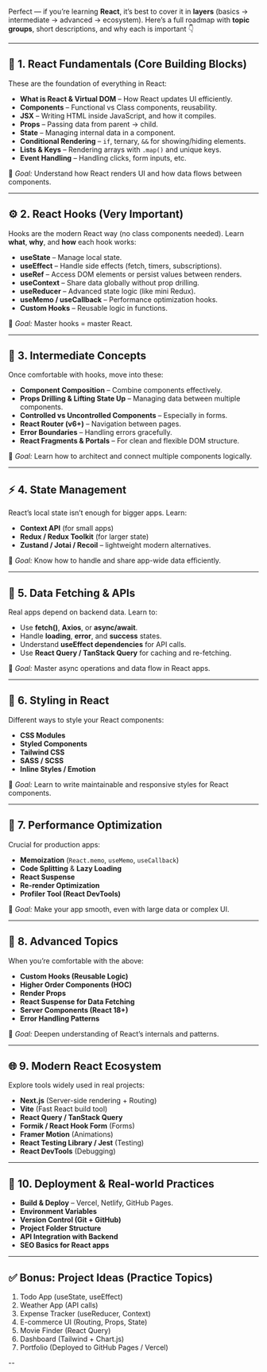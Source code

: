 Perfect — if you’re learning **React**, it’s best to cover it in **layers** (basics → intermediate → advanced → ecosystem).
Here’s a full roadmap with **topic groups**, short descriptions, and why each is important 👇

---

## 🧩 **1. React Fundamentals (Core Building Blocks)**

These are the foundation of everything in React:

* **What is React & Virtual DOM** – How React updates UI efficiently.
* **Components** – Functional vs Class components, reusability.
* **JSX** – Writing HTML inside JavaScript, and how it compiles.
* **Props** – Passing data from parent → child.
* **State** – Managing internal data in a component.
* **Conditional Rendering** – `if`, ternary, `&&` for showing/hiding elements.
* **Lists & Keys** – Rendering arrays with `.map()` and unique keys.
* **Event Handling** – Handling clicks, form inputs, etc.

🧠 *Goal:* Understand how React renders UI and how data flows between components.

---

## ⚙️ **2. React Hooks (Very Important)**

Hooks are the modern React way (no class components needed).
Learn **what**, **why**, and **how** each hook works:

* **useState** – Manage local state.
* **useEffect** – Handle side effects (fetch, timers, subscriptions).
* **useRef** – Access DOM elements or persist values between renders.
* **useContext** – Share data globally without prop drilling.
* **useReducer** – Advanced state logic (like mini Redux).
* **useMemo / useCallback** – Performance optimization hooks.
* **Custom Hooks** – Reusable logic in functions.

🧠 *Goal:* Master hooks = master React.

---

## 🧠 **3. Intermediate Concepts**

Once comfortable with hooks, move into these:

* **Component Composition** – Combine components effectively.
* **Props Drilling & Lifting State Up** – Managing data between multiple components.
* **Controlled vs Uncontrolled Components** – Especially in forms.
* **React Router (v6+)** – Navigation between pages.
* **Error Boundaries** – Handling errors gracefully.
* **React Fragments & Portals** – For clean and flexible DOM structure.

🧠 *Goal:* Learn how to architect and connect multiple components logically.

---

## ⚡ **4. State Management**

React’s local state isn’t enough for bigger apps.
Learn:

* **Context API** (for small apps)
* **Redux / Redux Toolkit** (for larger state)
* **Zustand / Jotai / Recoil** – lightweight modern alternatives.

🧠 *Goal:* Know how to handle and share app-wide data efficiently.

---

## 📡 **5. Data Fetching & APIs**

Real apps depend on backend data. Learn to:

* Use **fetch()**, **Axios**, or **async/await**.
* Handle **loading**, **error**, and **success** states.
* Understand **useEffect dependencies** for API calls.
* Use **React Query / TanStack Query** for caching and re-fetching.

🧠 *Goal:* Master async operations and data flow in React apps.

---

## 🎨 **6. Styling in React**

Different ways to style your React components:

* **CSS Modules**
* **Styled Components**
* **Tailwind CSS**
* **SASS / SCSS**
* **Inline Styles / Emotion**

🧠 *Goal:* Learn to write maintainable and responsive styles for React components.

---

## 🧱 **7. Performance Optimization**

Crucial for production apps:

* **Memoization** (`React.memo`, `useMemo`, `useCallback`)
* **Code Splitting** & **Lazy Loading**
* **React Suspense**
* **Re-render Optimization**
* **Profiler Tool (React DevTools)**

🧠 *Goal:* Make your app smooth, even with large data or complex UI.

---

## 🧰 **8. Advanced Topics**

When you’re comfortable with the above:

* **Custom Hooks (Reusable Logic)**
* **Higher Order Components (HOC)**
* **Render Props**
* **React Suspense for Data Fetching**
* **Server Components (React 18+)**
* **Error Handling Patterns**

🧠 *Goal:* Deepen understanding of React’s internals and patterns.

---

## 🌐 **9. Modern React Ecosystem**

Explore tools widely used in real projects:

* **Next.js** (Server-side rendering + Routing)
* **Vite** (Fast React build tool)
* **React Query / TanStack Query**
* **Formik / React Hook Form** (Forms)
* **Framer Motion** (Animations)
* **React Testing Library / Jest** (Testing)
* **React DevTools** (Debugging)

---

## 🚀 **10. Deployment & Real-world Practices**

* **Build & Deploy** – Vercel, Netlify, GitHub Pages.
* **Environment Variables**
* **Version Control (Git + GitHub)**
* **Project Folder Structure**
* **API Integration with Backend**
* **SEO Basics for React apps**

---

## ✅ **Bonus: Project Ideas (Practice Topics)**

1. Todo App (useState, useEffect)
2. Weather App (API calls)
3. Expense Tracker (useReducer, Context)
4. E-commerce UI (Routing, Props, State)
5. Movie Finder (React Query)
6. Dashboard (Tailwind + Chart.js)
7. Portfolio (Deployed to GitHub Pages / Vercel)

--